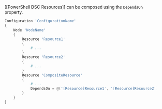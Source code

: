[[PowerShell DSC Resources]] can be composed using the `DependsOn` property.

```powershell
Configuration 'ConfigurationName'
{
    Node 'NodeName'
    {
        Resource 'Resource1'
        {
            # ...
        }
        Resource 'Resource2'
        {
            # ...
        }
        Resource 'CompositeResource'
        {
            # ...
            DependsOn = @('[Resource]Resource1', '[Resource]Resource2')
        }
    }
}
```

